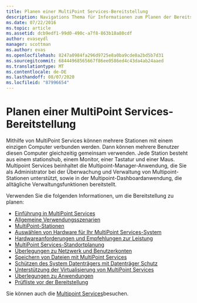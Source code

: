 ```yaml
---
title: Planen einer MultiPoint Services-Bereitstellung
description: Navigations Thema für Informationen zum Planen der Bereitstellung von Multipoint Services
ms.date: 07/22/2016
ms.topic: article
ms.assetid: dcb9edf1-99d0-490c-a7f8-863b18a80cdf
author: evaseydl
manager: scottman
ms.author: evas
ms.openlocfilehash: 8247a0984fa296d9725e8a0ba9cde8a2bd5b7d31
ms.sourcegitcommit: 68444968565667f86ee0586ed4c43da4ab24aaed
ms.translationtype: MT
ms.contentlocale: de-DE
ms.lasthandoff: 08/07/2020
ms.locfileid: "87996654"
---
```

# <a name="planning-a-multipoint-services-deployment"></a>Planen einer MultiPoint Services-Bereitstellung
Mithilfe von MultiPoint Services können mehrere Stationen mit einem einzigen Computer verbunden werden. Dann können mehrere Benutzer diesen Computer gleichzeitig gemeinsam verwenden. Jede Station besteht aus einem stationshub, einem Monitor, einer Tastatur und einer Maus. Multipoint Services beinhaltet die Multipoint-Manager-Anwendung, die Sie als Administrator bei der Überwachung und Verwaltung von Multipoint-Stationen unterstützt, sowie in der Multipoint-Dashboardanwendung, die alltägliche Verwaltungsfunktionen bereitstellt.

Verwenden Sie die folgenden Informationen, um die Bereitstellung zu planen:

-   [Einführung in MultiPoint Services](Introducing-MultiPoint-services.md)
-   [Allgemeine Verwendungsszenarien](Common-MultiPoint-services-Usage-Scenarios.md)
-   [MultiPoint-Stationen](MultiPoint-services-Stations.md)
-   [Auswählen von Hardware für Ihr MultiPoint Services-System](./select-hardware-mps.md)
-   [Hardwareanforderungen und Empfehlungen zur Leistung](./hardware-and-performance-recommendations.md)
-   [MultiPoint Services-Standortplanung](MultiPoint-services-Site-Planning.md)
-   [Überlegungen zu Netzwerk und Benutzerkonten](Network-Considerations-and-User-Accounts.md)
-   [Speichern von Dateien mit MultiPoint Services](Storing-Files-with-MultiPoint-services.md)
-   [Schützen des System Datenträgers mit Datenträger Schutz](Protecting-the-System-Volume-with-Disk-Protection.md)
-   [Unterstützung der Virtualisierung von MultiPoint Services](MultiPoint-services-Virtualization-Support.md)
-   [Überlegungen zu Anwendungen](Application-Considerations.md)
-   [Prüfliste vor der Bereitstellung](Predeployment-Checklist.md)

Sie können auch die [Multipoint Services](./introducing-multipoint-services.md)besuchen.